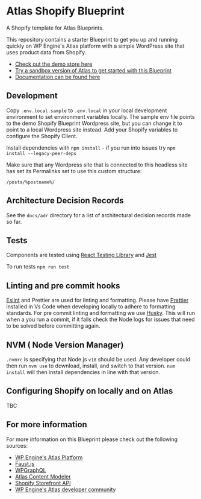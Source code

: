 # Atlas Shopify Blueprint

A Shopify template for Atlas Blueprints.

This repository contains a starter Blueprint to get you up and running quickly on WP Engine's Atlas platform with a simple WordPress site that uses product data from Shopify.

- [Check out the demo store here](atlasshopify.wpengine.com)
- [Try a sandbox version of Atlas to get started with this Blueprint](https://wpengine.com/headless-wordpress/)
- [Documentation can be found here](#)

## Development

Copy `.env.local.sample` to `.env.local` in your local development environment to set environment variables locally. The sample env file points to the demo Shopify Blueprint Wordpress site, but you can change it to point to a local Wordpress site instead. Add your Shopify variables to configure the Shopify Client.

Install dependencies with `npm install` - if you run into issues try `npm install --legacy-peer-deps`

Make sure that any Wordpress site that is connected to this headless site has set its Permalinks set to use this custom structure:

```
/posts/%postname%/
```

## Architecture Decision Records

See the `docs/adr` directory for a list of architectural decision records made so far.

## Tests

Components are tested using [React Testing Library](https://testing-library.com/docs/react-testing-library/intro/) and [Jest](https://jestjs.io/docs/getting-started)

To run tests `npm run test`

## Linting and pre commit hooks

[Eslint](https://eslint.org/) and Prettier are used for linting and formatting. Please have [Prettier](https://prettier.io/) installed in Vs Code when developing locally to adhere to formatting standards. For pre commit linting and formatting we use [Husky](https://github.com/typicode/husky). This will run when a you run a commit, if it fails check the Node logs for issues that need to be solved before committing again.

## NVM ( Node Version Manager)

`.nvmrc` is specifying that Node.js `v18` should be used. Any developer could then run `nvm use` to download, install, and switch to that version. `nvm install` will then install dependencies in line with that version.

## Configuring Shopify on locally and on Atlas

TBC

## For more information

For more information on this Blueprint please check out the following sources:

- [WP Engine's Atlas Platform](https://wpengine.com/headless-wordpress/)
- [Faust.js](https://faustjs.org/)
- [WPGraphQL](https://www.wpgraphql.com/)
- [Atlas Content Modeler](https://wordpress.org/plugins/atlas-content-modeler/)
- [Shopify Storefront API](https://shopify.dev/docs/api/storefront)
- [WP Engine's Atlas developer community](https://wpengine.com/builders/headless)
